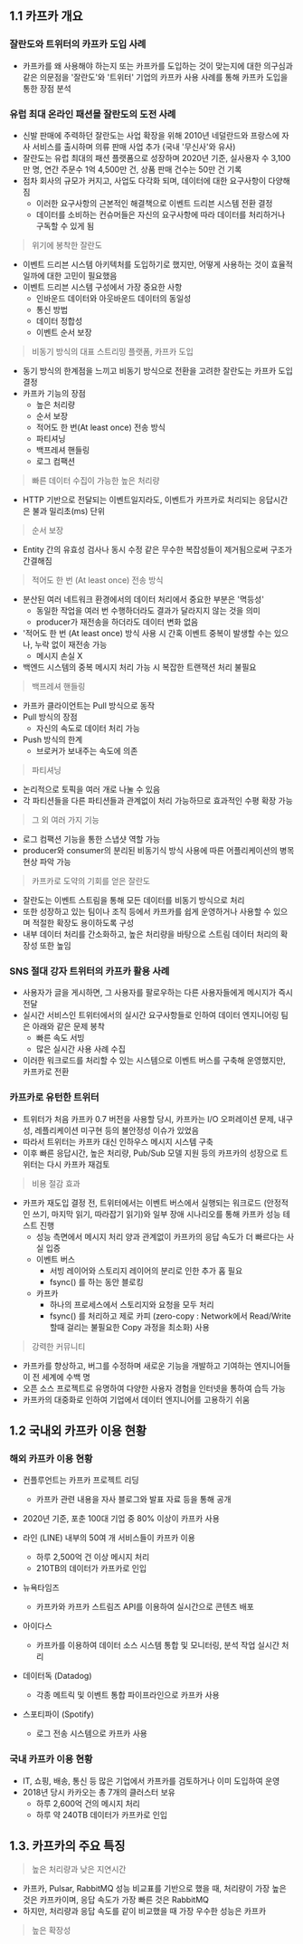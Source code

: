 ## 1.1 카프카 개요

### 잘란도와 트위터의 카프카 도입 사례

- 카프카를 왜 사용해야 하는지 또는 카프카를 도입하는 것이 맞는지에 대한 의구심과 같은 의문점을 '잘란도'와 '트위터' 기업의 카프카 사용 사례를 통해 카프카 도입을 통한 장점 분석


### 유럽 최대 온라인 패션몰 잘란도의 도전 사례

- 신발 판매에 주력하던 잘란도는 사업 확장을 위해 2010년 네덜란드와 프랑스에 자사 서비스를 출시하며 의류 판매 사업 추가 (국내 '무신사'와 유사)
- 잘란도는 유럽 최대의 패션 플랫폼으로 성장하며 2020년 기준, 실사용자 수 3,100만 명, 연간 주문수 1억 4,500만 건, 상품 판매 건수는 50만 건 기록
- 점차 회사의 규모가 커지고, 사업도 다각화 되며, 데이터에 대한 요구사항이 다양해짐
    - 이러한 요구사항의 근본적인 해결책으로 이벤트 드리븐 시스템 전환 결정
    - 데이터를 소비하는 컨슈머들은 자신의 요구사항에 따라 데이터를 처리하거나 구독할 수 있게 됨

> 위기에 봉착한 잘란도

- 이벤트 드리븐 시스템 아키텍처를 도입하기로 했지만, 어떻게 사용하는 것이 효율적일까에 대한 고민이 필요했음
- 이벤트 드리븐 시스템 구성에서 가장 중요한 사항
    - 인바운드 데이터와 아웃바운드 데이터의 동일성
    - 통신 방법
    - 데이터 정합성
    - 이벤트 순서 보장

> 비동기 방식의 대표 스트리밍 플랫폼, 카프카 도입

- 동기 방식의 한계점을 느끼고 비동기 방식으로 전환을 고려한 잘란도는 카프카 도입 결정
- 카프카 기능의 장점
    - 높은 처리량
    - 순서 보장
    - 적어도 한 번(At least once) 전송 방식
    - 파티셔닝
    - 백프레셔 핸들링
    - 로그 컴팩션

> 빠른 데이터 수집이 가능한 높은 처리량

- HTTP 기반으로 전달되는 이벤트일지라도, 이벤트가 카프카로 처리되는 응답시간은 불과 밀리초(ms) 단위

> 순서 보장

- Entity 간의 유효성 검사나 동시 수정 같은 무수한 복잡성들이 제거됨으로써 구조가 간결해짐

> 적어도 한 번 (At least once) 전송 방식

- 분산된 여러 네트워크 환경에서의 데이터 처리에서 중요한 부분은 '멱등성'
    - 동일한 작업을 여러 번 수행하더라도 결과가 달라지지 않는 것을 의미
    - producer가 재전송을 하더라도 데이터 변화 없음
- '적어도 한 번 (At least once) 방식 사용 시 간혹 이벤트 중복이 발생할 수는 있으나, 누락 없이 재전송 가능
    - 메시지 손실 X
- 백엔드 시스템의 중복 메시지 처리 가능 시 복잡한 트랜잭션 처리 불필요

> 백프레셔 핸들링

- 카프카 클라이언트는 Pull 방식으로 동작
- Pull 방식의 장점
    - 자신의 속도로 데이터 처리 가능
- Push 방식의 한계
    - 브로커가 보내주는 속도에 의존

> 파티셔닝

- 논리적으로 토픽을 여러 개로 나눌 수 있음
- 각 파티션들을 다른 파티션들과 관계없이 처리 가능하므로 효과적인 수평 확장 가능

> 그 외 여러 가지 기능

- 로그 컴팩션 기능을 통한 스냅샷 역할 가능
- producer와 consumer의 분리된 비동기식 방식 사용에 따른 어플리케이션의 병목 현상 파악 가능

> 카프카로 도약의 기회를 얻은 잘란도

- 잘란도는 이벤트 스트림을 통해 모든 데이터를 비동기 방식으로 처리
- 또한 성장하고 있는 팀이나 조직 등에서 카프카를 쉽게 운영하거나 사용할 수 있으며 적절한 확장도 용이하도록 구성
- 내부 데이터 처리를 간소화하고, 높은 처리량을 바탕으로 스트림 데이터 처리의 확장성 또한 높임

### SNS 절대 강자 트위터의 카프카 활용 사례

- 사용자가 글을 게시하면, 그 사용자를 팔로우하는 다른 사용자들에게 메시지가 즉시 전달
- 실시간 서비스인 트위터에서의 실시간 요구사항들로 인하여 데이터 엔지니어링 팀은 아래와 같은 문제 봉착
    - 빠른 속도 서빙
    - 많은 실시간 사용 사례 수집
- 이러한 워크로드를 처리할 수 있는 시스템으로 이벤트 버스를 구축해 운영했지만, 카프카로 전환

### 카프카로 유턴한 트위터

- 트위터가 처음 카프카 0.7 버전을 사용할 당시, 카프카는 I/O 오퍼레이션 문제, 내구성, 레플리케이션 미구현 등의 불안정성 이슈가 있었음
- 따라서 트위터는 카프카 대신 인하우스 메시지 시스템 구축
- 이후 빠른 응답시간, 높은 처리량, Pub/Sub 모델 지원 등의 카프카의 성장으로 트위터는 다시 카프카 재검토

> 비용 절감 효과

- 카프카 재도입 결정 전, 트위터에서는 이벤트 버스에서 실행되는 워크로드 (안정적인 쓰기, 마지막 읽기, 따라잡기 읽기)와 일부 장애 시나리오를 통해 카프카 성능 테스트 진행
  - 성능 측면에서 메시지 처리 양과 관계없이 카프카의 응답 속도가 더 빠르다는 사실 입증
  - 이벤트 버스 
    - 서빙 레이어와 스토리지 레이어의 분리로 인한 추가 홉 필요
    - fsync() 를 하는 동안 블로킹
  - 카프카
    - 하나의 프로세스에서 스토리지와 요청을 모두 처리
    - fsync() 를 처리하고 제로 카피 (zero-copy : Network에서 Read/Write 할때 걸리는 불필요한 Copy 과정을 최소화) 사용

> 강력한 커뮤니티

- 카프카를 향상하고, 버그를 수정하며 새로운 기능을 개발하고 기여하는 엔지니어들이 전 세계에 수백 명
- 오픈 소스 프로젝트로 유명하여 다양한 사용자 경험을 인터넷을 통하여 습득 가능
- 카프카의 대중화로 인하여 기업에서 데이터 엔지니어를 고용하기 쉬움

## 1.2 국내외 카프카 이용 현황

### 해외 카프카 이용 현황

- 컨플루언트는 카프카 프로젝트 리딩
  - 카프카 관련 내용을 자사 블로그와 발표 자료 등을 통해 공개
- 2020년 기준, 포춘 100대 기업 중 80% 이상이 카프카 사용

- 라인 (LINE) 내부의 50여 개 서비스들이 카프카 이용 
  - 하루 2,500억 건 이상 메시지 처리
  - 210TB의 데이터가 카프카로 인입
- 뉴욕타임즈 
  - 카프카와 카프카 스트림즈 API를 이용하여 실시간으로 콘텐츠 배포
- 아이다스
  - 카프카를 이용하여 데이터 소스 시스템 통합 및 모니터링, 분석 작업 실시간 처리
- 데이터독 (Datadog)
  - 각종 메트릭 및 이벤트 통합 파이프라인으로 카프카 사용
- 스포티파이 (Spotify)
  - 로그 전송 시스템으로 카프카 사용

### 국내 카프카 이용 현황

- IT, 쇼핑, 배송, 통신 등 많은 기업에서 카프카를 검토하거나 이미 도입하여 운영
- 2018년 당시 카카오는 총 7개의 클러스터 보유
  - 하루 2,600억 건의 메시지 처리 
  - 하루 약 240TB 데이터가 카프카로 인입

## 1.3. 카프카의 주요 특징

> 높은 처리량과 낮은 지연시간

- 카프카, Pulsar, RabbitMQ 성능 비교표를 기반으로 했을 때, 처리량이 가장 높은 것은 카프카이며, 응답 속도가 가장 빠른 것은 RabbitMQ
- 하지만, 처리량과 응답 속도를 같이 비교했을 때 가장 우수한 성능은 카프카

> 높은 확장성 
